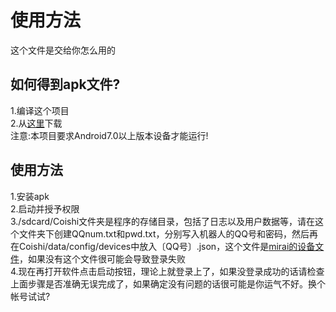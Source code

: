 # 使用方法
这个文件是交给你怎么用的  
## 如何得到apk文件?
1.编译这个项目  
2.从[这里](http://d.tonyn.cn:10000/Coishi/releases/)下载  
注意:本项目要求Android7.0以上版本设备才能运行!
## 使用方法
1.安装apk  
2.启动并授予权限  
3./sdcard/Coishi文件夹是程序的存储目录，包括了日志以及用户数据等，请在这个文件夹下创建QQnum.txt和pwd.txt，分别写入机器人的QQ号和密码，然后再在Coishi/data/config/devices中放入〔QQ号〕.json，这个文件是[mirai的设备文件](https://github.com/TonyNomoney/Coishi/docs/附录.md)，如果没有这个文件很可能会导致登录失败  
4.现在再打开软件点击启动按钮，理论上就登录上了，如果没登录成功的话请检查上面步骤是否准确无误完成了，如果确定没有问题的话很可能是你运气不好。换个帐号试试?  
